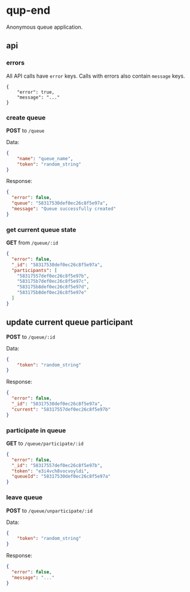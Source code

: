 # qup-end
Anonymous queue application.

## api

### errors
All API calls have `error` keys. Calls with errors also contain `message` keys.

```
{
    "error": true,
    "message": "..."
}
```

### create queue
**POST** to `/queue`

Data:
```JSON
{
    "name": "queue_name",
    "token": "random_string"
}
```

Response:
```JSON
{
  "error": false,
  "queue": "58317530def0ec26c8f5e97a",
  "message": "Queue successfully created"
}
```

### get current queue state
**GET** from `/queue/:id`

```JSON
{
  "error": false,
  "_id": "58317530def0ec26c8f5e97a",
  "participants": [
    "58317557def0ec26c8f5e97b",
    "583175b7def0ec26c8f5e97c",
    "583175b8def0ec26c8f5e97d",
    "583175b8def0ec26c8f5e97e"
  ]
}
```

## update current queue participant
**POST** to `/queue/:id`

Data:
```JSON
{
    "token": "random_string"
}
```

Response:
```JSON
{
  "error": false,
  "_id": "58317530def0ec26c8f5e97a",
  "current": "58317557def0ec26c8f5e97b"
}
```

### participate in queue
**GET** to `/queue/participate/:id`

```JSON
{
  "error": false,
  "_id": "58317557def0ec26c8f5e97b",
  "token": "e3i4vch8vocvoyldi",
  "queueId": "58317530def0ec26c8f5e97a"
}
```

### leave queue
**POST** to `/queue/unparticipate/:id`

Data:
```JSON
{
    "token": "random_string"
}
```

Response:
```JSON
{
  "error": false,
  "message": "..."
}
```

